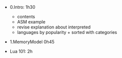 - 0.Intro: 1h30
	- contents
	- ASM example
	- revise explanation about interpreted
	- languages by popularity + sorted with categories

- 1.MemoryModel 0h45

- Lua 101: 2h